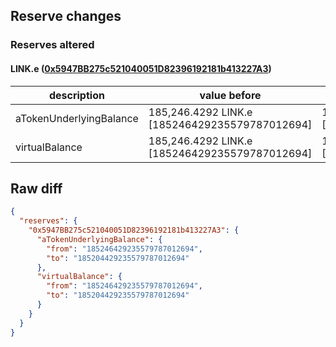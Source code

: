 ## Reserve changes

### Reserves altered

#### LINK.e ([0x5947BB275c521040051D82396192181b413227A3](https://snowtrace.io/address/0x5947BB275c521040051D82396192181b413227A3))

| description | value before | value after |
| --- | --- | --- |
| aTokenUnderlyingBalance | 185,246.4292 LINK.e [185246429235579787012694] | 185,204.4292 LINK.e [185204429235579787012694] |
| virtualBalance | 185,246.4292 LINK.e [185246429235579787012694] | 185,204.4292 LINK.e [185204429235579787012694] |


## Raw diff

```json
{
  "reserves": {
    "0x5947BB275c521040051D82396192181b413227A3": {
      "aTokenUnderlyingBalance": {
        "from": "185246429235579787012694",
        "to": "185204429235579787012694"
      },
      "virtualBalance": {
        "from": "185246429235579787012694",
        "to": "185204429235579787012694"
      }
    }
  }
}
```